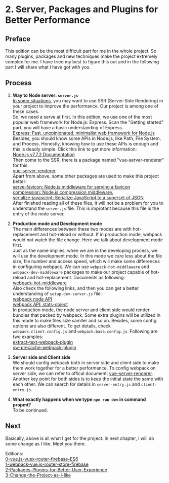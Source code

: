 # 2. Server, Packages and Plugins for Better Performance

## Preface
This edition can be the most difficult part for me in the whole project.
So many plugins, packages and new techniques make the project extremely complex for me. I have tried my best to figure this out and in the following part I will share what I have got with you.

## Process
1. **Way to Node server: `server.js`**  
[In some situations](https://vuejs.org/v2/guide/ssr.html), you may want to use SSR (Server-Side Rendering) in your project to improve the performance. Our project is among one of these cases.  
So, we need a serve at first. In this edition, we use one of the most popular web framework for Node.js: Express. Scan the "Getting started" part, you will have a basic understanding of Express.  
[Express: Fast, unopinionated, minimalist web framework for Node.js](http://expressjs.com/)  
Besides, you should know some APIs in Node.js, like Path, File System, and Process. Honestly, knowing how to use these APIs is enough and this is deadly simple. Click this link to get more information:  
[Node.js v7.7.2 Documentation](https://nodejs.org/api/)  
Then come to the SSR, there is a package named "vue-server-renderer" for this.  
[vue-server-renderer](https://www.npmjs.com/package/vue-server-renderer#api)  
Apart from above, some other packages are used to make this project better:  
[serve-favicon: Node.js middleware for serving a favicon](https://www.npmjs.com/package/serve-favicon)  
[compression: Node.js compression middleware.](https://www.npmjs.com/package/compression)  
[serialize-javascript: Serialize JavaScript to a superset of JSON](https://www.npmjs.com/package/serialize-javascript)   
After finished reading all of these files, it will not be a problem for you to understand the `server.js` file. This is improtant because this file is the entry of the node server.    

2. **Production mode and Development mode**  
The main differences between these two modes are with hot-replacement and hot-reload or without. If in production mode, webpack would not watch the file change. Here we talk about development mode first.  
Just as the name implies, when we are in the developing process, we will use the development mode. In this mode we care less about the file size, file number and access speed, which will make some differences in configuring webpack. We can use `webpack-hot-middleware` and `webpack-dev-middleware` packages to make our project capable of hot-reload and hot-replacement. Documents as following:    
[webpack-hot-middleware](https://www.npmjs.com/package/webpack-hot-middleware)  
Also check the following links, and then you can get a better understanding of `setup-dev-server.js` file:  
[webpack node API](https://webpack.js.org/api/node/)  
[webpack API: stats-object](https://webpack.js.org/api/node/#stats-object)  
In production mode, the node server and client side would render bundles that packed by webpack. Some extra plugins will be utilized in this mode to make files size samller and so on. Besides, some config options are also different. To get details, check `webpack.client.config.js` and  `webpack.base.config.js`. Following are two examples:   
[extract-text-webpack-plugin](https://www.npmjs.com/package/extract-text-webpack-plugin)  
[sw-precache-webpack-plugin](https://www.npmjs.com/package/sw-precache-webpack-plugin)  
3. **Server side and Client side**  
We should config webpack both in server side and client side to make them work together for a better performance. To config webpack on server side, we can refer to offical document:
[vue-server-renderer](https://www.npmjs.com/package/vue-server-renderer). Another key point for both sides is to keep the initial state the same with each other. We can search for details in `server-entry.js` and `client-entry.js`.  

4. **What exactly happens when we type `npm run dev` in command propmt?**  
To be continued.

## Next
Basically, above is all what I get for the project. In next chapter, I will do some change as I like. Meet you there.

Editions:  
 [0-vue.js-vuex-router-firebase-ES6](/tutorials/0-vue.js-vuex-router)   
[1-webpack-vue.js-router-store-firebase](/tutorials/1-webpack-vue.js-router-store-firebase)    
[2-Packages-Plugins-for-Better-User-Experience](/tutorials/2-Packages-Plugins-for-Better-User-Experience)  
[3-Change-the-Project-as-I-like](tutorials/3-Change-the-Project-as-I-like)
